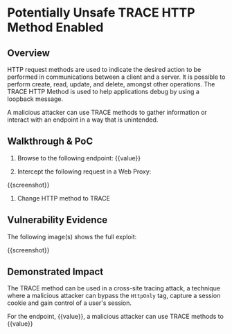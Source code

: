 # Potentially Unsafe TRACE HTTP Method Enabled

## Overview

HTTP request methods are used to indicate the desired action to be performed in communications between a client and a server. It is possible to perform create, read, update, and delete, amongst other operations. The TRACE HTTP Method is used to help applications debug by using a loopback message.

A malicious attacker can use TRACE methods to gather information or interact with an endpoint in a way that is unintended.

## Walkthrough & PoC

1. Browse to the following endpoint: {{value}}

1. Intercept the following request in a Web Proxy:

{{screenshot}}

1. Change HTTP method to TRACE

## Vulnerability Evidence

The following image(s) shows the full exploit:

{{screenshot}}

## Demonstrated Impact

The TRACE method can be used in a cross-site tracing attack, a technique where a malicious attacker can bypass the `HttpOnly` tag, capture a session cookie and gain control of a user's session.

For the endpoint, {{value}}, a malicious attacker can use TRACE methods to {{value}}
